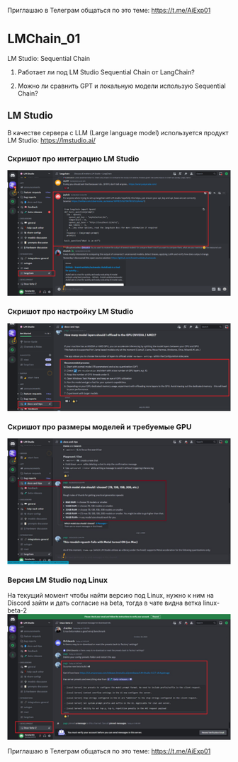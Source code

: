 Приглашаю в Телеграм общаться по это теме: https://t.me/AiExp01
# LMChain_01
LM Studio: Sequential Chain

1. Работает ли под LM Studio Sequential Chain от LangChain?

2. Можно ли сравнить GPT и локальную модели использую Sequential Chain?


## LM Studio
В качестве сервера с LLM (Large language model) используется продукт LM Studio: https://lmstudio.ai/

### Скришот про интеграцию LM Studio
![](Doc/LM_StudioIntegrations.png)

### Скришот про настройку LM Studio
![](Doc/LMStudioConfig_01.png)

### Скришот про размеры моделей и требуемые GPU
![LMStudioGPU.jpg](Doc%2FLMStudioGPU.jpg)

### Версия LM Studio под Linux
На текущий момент чтобы найти версию под Linux, нужно к ним на Discord зайти и дать согласие на beta, тогда в чате видна ветка linux-beta-2
![LMStudioLinux.jpg](Doc%2FLMStudioLinux.jpg)

Приглашаю в Телеграм общаться по это теме: https://t.me/AiExp01